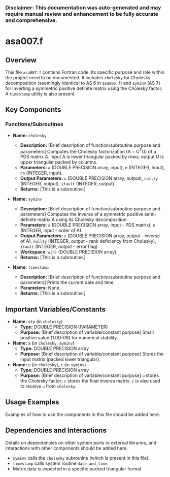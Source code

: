 ### Disclaimer: This documentation was auto-generated and may require manual review and enhancement to be fully accurate and comprehensive.

# asa007.f

## Overview

This file `asa007.f` contains Fortran code. Its specific purpose and role within the project need to be documented. It includes `cholesky` for Cholesky decomposition (seemingly identical to AS 6 in `asa006.f`) and `syminv` (AS 7) for inverting a symmetric positive definite matrix using the Cholesky factor. A `timestamp` utility is also present.

## Key Components

### Functions/Subroutines

- **Name:** `cholesky`
  - **Description:** [Brief description of function/subroutine purpose and parameters] Computes the Cholesky factorization (A = U<sup>T</sup>U) of a PDS matrix A. Input A is lower triangular packed by rows; output U is upper triangular packed by columns.
  - **Parameters:** `a` (DOUBLE PRECISION array, input), `n` (INTEGER, input), `nn` (INTEGER, input).
  - **Output Parameters:** `u` (DOUBLE PRECISION array, output), `nullty` (INTEGER, output), `ifault` (INTEGER, output).
  - **Returns:** [This is a subroutine.]

- **Name:** `syminv`
  - **Description:** [Brief description of function/subroutine purpose and parameters] Computes the inverse of a symmetric positive semi-definite matrix A using its Cholesky decomposition.
  - **Parameters:** `a` (DOUBLE PRECISION array, input - PDS matrix), `n` (INTEGER, input - order of A).
  - **Output Parameters:** `c` (DOUBLE PRECISION array, output - inverse of A), `nullty` (INTEGER, output - rank deficiency from Cholesky), `ifault` (INTEGER, output - error flag).
  - **Workspace:** `w(n)` (DOUBLE PRECISION array).
  - **Returns:** [This is a subroutine.]

- **Name:** `timestamp`
  - **Description:** [Brief description of function/subroutine purpose and parameters] Prints the current date and time.
  - **Parameters:** None.
  - **Returns:** [This is a subroutine.]

## Important Variables/Constants

- **Name:** `eta` (in `cholesky`)
  - **Type:** DOUBLE PRECISION (PARAMETER)
  - **Purpose:** [Brief description of variable/constant purpose] Small positive value (1.0D-09) for numerical stability.
- **Name:** `a` (in `cholesky`, `syminv`)
  - **Type:** DOUBLE PRECISION array
  - **Purpose:** [Brief description of variable/constant purpose] Stores the input matrix (packed lower triangular).
- **Name:** `u` (in `cholesky`), `c` (in `syminv`)
  - **Type:** DOUBLE PRECISION array
  - **Purpose:** [Brief description of variable/constant purpose] `u` stores the Cholesky factor; `c` stores the final inverse matrix. `c` is also used to receive `u` from `cholesky`.

## Usage Examples

Examples of how to use the components in this file should be added here.

## Dependencies and Interactions

Details on dependencies on other system parts or external libraries, and interactions with other components should be added here.
- `syminv` calls the `cholesky` subroutine (which is present in this file).
- `timestamp` calls system routine `date_and_time`.
- Matrix data is expected in a specific packed triangular format.
